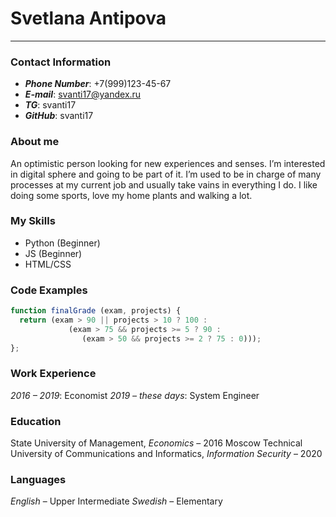 # Svetlana Antipova
 - - -
### **Contact Information**
- **_Phone Number_**: +7(999)123-45-67
- **_E-mail_**: <svanti17@yandex.ru>
- **_TG_**: svanti17
- **_GitHub_**: svanti17

### **About me**
An optimistic person looking for new experiences and senses. I’m interested in digital sphere and going to be part of it. I’m used to be in charge of many processes at my current job and usually take vains in everything I do. I like doing some sports, love my home plants and walking a lot. 


### **My Skills**
- Python (Beginner)
- JS (Beginner)
- HTML/CSS

### **Code Examples**
``` javascript
function finalGrade (exam, projects) {
  return (exam > 90 || projects > 10 ? 100 :
             (exam > 75 && projects >= 5 ? 90 :
                (exam > 50 && projects >= 2 ? 75 : 0)));
};
```

### **Work Experience**
_2016 – 2019_: Economist
_2019 – these days_: System Engineer

### **Education**
State University of Management, _Economics_ – 2016
Moscow Technical University of Communications and Informatics, _Information Security_ – 2020

### **Languages**
_English_ – Upper Intermediate
_Swedish_ – Elementary